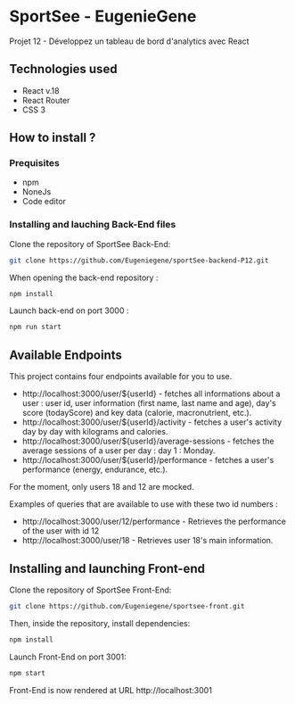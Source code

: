 # SportSee - EugenieGene

Projet 12 - Développez un tableau de bord d'analytics avec React

## Technologies used

- React v.18
- React Router
- CSS 3 

## How to install ? 

### Prequisites 

- npm 
- NoneJs
- Code editor

### Installing and lauching Back-End files 

Clone the repository of SportSee Back-End:
```bash
git clone https://github.com/Eugeniegene/sportSee-backend-P12.git
``` 
When opening the back-end repository :
```bash
npm install
```
Launch back-end on port 3000 :
```bash
npm run start
```
## Available Endpoints

This project contains four endpoints available for you to use.

- http://localhost:3000/user/${userId} - fetches all informations about a user : user id, user information (first name, last name and age), day's score (todayScore) and key data (calorie, macronutrient, etc.).
- http://localhost:3000/user/${userId}/activity - fetches a user's activity day by day with kilograms and calories.
- http://localhost:3000/user/${userId}/average-sessions - fetches the average sessions of a user per day : day 1 : Monday. 
- http://localhost:3000/user/${userId}/performance - fetches a user's performance (energy, endurance, etc.).

For the moment, only users 18 and 12 are mocked. 

Examples of queries that are available to use with these two id numbers : 

- http://localhost:3000/user/12/performance - Retrieves the performance of the user with id 12
- http://localhost:3000/user/18 - Retrieves user 18's main information.

## Installing and launching Front-end

Clone the repository of SportSee Front-End:
```bash
git clone https://github.com/Eugeniegene/sportsee-front.git
```
Then, inside the repository, install dependencies:
```bash
npm install
```
Launch Front-End on port 3001:
```bash
npm start
```
Front-End is now rendered at URL http://localhost:3001
